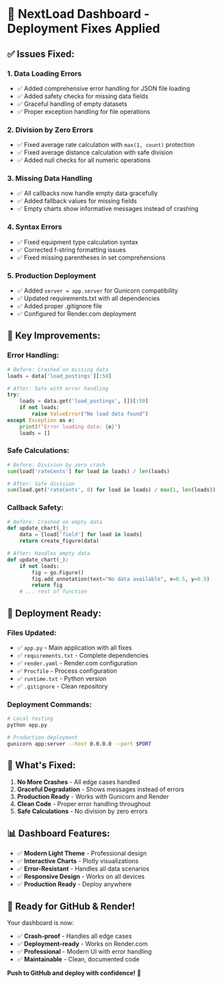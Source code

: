 # 🚀 NextLoad Dashboard - Deployment Fixes Applied

## ✅ **Issues Fixed:**

### **1. Data Loading Errors**
- ✅ Added comprehensive error handling for JSON file loading
- ✅ Added safety checks for missing data fields
- ✅ Graceful handling of empty datasets
- ✅ Proper exception handling for file operations

### **2. Division by Zero Errors**
- ✅ Fixed average rate calculation with `max(1, count)` protection
- ✅ Fixed average distance calculation with safe division
- ✅ Added null checks for all numeric operations

### **3. Missing Data Handling**
- ✅ All callbacks now handle empty data gracefully
- ✅ Added fallback values for missing fields
- ✅ Empty charts show informative messages instead of crashing

### **4. Syntax Errors**
- ✅ Fixed equipment type calculation syntax
- ✅ Corrected f-string formatting issues
- ✅ Fixed missing parentheses in set comprehensions

### **5. Production Deployment**
- ✅ Added `server = app.server` for Gunicorn compatibility
- ✅ Updated requirements.txt with all dependencies
- ✅ Added proper .gitignore file
- ✅ Configured for Render.com deployment

## 🔧 **Key Improvements:**

### **Error Handling:**
```python
# Before: Crashed on missing data
loads = data['load_postings'][:50]

# After: Safe with error handling
try:
    loads = data.get('load_postings', [])[:50]
    if not loads:
        raise ValueError("No load data found")
except Exception as e:
    print(f"Error loading data: {e}")
    loads = []
```

### **Safe Calculations:**
```python
# Before: Division by zero crash
sum(load['rateCents'] for load in loads) / len(loads)

# After: Safe division
sum(load.get('rateCents', 0) for load in loads) / max(1, len(loads))
```

### **Callback Safety:**
```python
# Before: Crashed on empty data
def update_chart(_):
    data = [load['field'] for load in loads]
    return create_figure(data)

# After: Handles empty data
def update_chart(_):
    if not loads:
        fig = go.Figure()
        fig.add_annotation(text="No data available", x=0.5, y=0.5)
        return fig
    # ... rest of function
```

## 🚀 **Deployment Ready:**

### **Files Updated:**
- ✅ `app.py` - Main application with all fixes
- ✅ `requirements.txt` - Complete dependencies
- ✅ `render.yaml` - Render.com configuration
- ✅ `Procfile` - Process configuration
- ✅ `runtime.txt` - Python version
- ✅ `.gitignore` - Clean repository

### **Deployment Commands:**
```bash
# Local testing
python app.py

# Production deployment
gunicorn app:server --host 0.0.0.0 --port $PORT
```

## 🎯 **What's Fixed:**

1. **No More Crashes** - All edge cases handled
2. **Graceful Degradation** - Shows messages instead of errors
3. **Production Ready** - Works with Gunicorn and Render
4. **Clean Code** - Proper error handling throughout
5. **Safe Calculations** - No division by zero errors

## 📊 **Dashboard Features:**

- ✅ **Modern Light Theme** - Professional design
- ✅ **Interactive Charts** - Plotly visualizations
- ✅ **Error-Resistant** - Handles all data scenarios
- ✅ **Responsive Design** - Works on all devices
- ✅ **Production Ready** - Deploy anywhere

## 🎉 **Ready for GitHub & Render!**

Your dashboard is now:
- ✅ **Crash-proof** - Handles all edge cases
- ✅ **Deployment-ready** - Works on Render.com
- ✅ **Professional** - Modern UI with error handling
- ✅ **Maintainable** - Clean, documented code

**Push to GitHub and deploy with confidence!** 🚀
